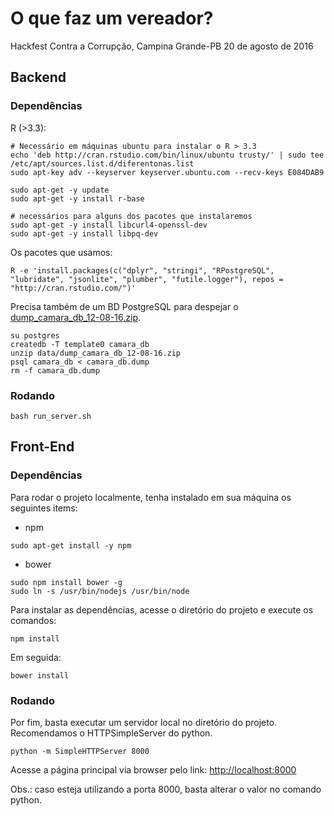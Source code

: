 # O que faz um vereador?

Hackfest Contra a Corrupção, Campina Grande-PB
20 de agosto de 2016

## Backend
### Dependências

R (>3.3):

```
# Necessário em máquinas ubuntu para instalar o R > 3.3
echo 'deb http://cran.rstudio.com/bin/linux/ubuntu trusty/' | sudo tee /etc/apt/sources.list.d/diferentonas.list
sudo apt-key adv --keyserver keyserver.ubuntu.com --recv-keys E084DAB9

sudo apt-get -y update
sudo apt-get -y install r-base

# necessários para alguns dos pacotes que instalaremos
sudo apt-get -y install libcurl4-openssl-dev
sudo apt-get -y install libpq-dev
```

Os pacotes que usamos:

```
R -e 'install.packages(c("dplyr", "stringi", "RPostgreSQL", "lubridate", "jsonlite", "plumber", "futile.logger"), repos = "http://cran.rstudio.com/")'
```

Precisa também de um BD PostgreSQL para despejar o [dump_camara_db_12-08-16.zip](data/dump_camara_db_12-08-16.zip).
```
su postgres
createdb -T template0 camara_db
unzip data/dump_camara_db_12-08-16.zip
psql camara_db < camara_db.dump
rm -f camara_db.dump
```

### Rodando

```
bash run_server.sh
```

## Front-End

### Dependências
Para rodar o projeto localmente, tenha instalado em sua máquina os seguintes items:

* npm

```
sudo apt-get install -y npm
```

* bower

```
sudo npm install bower -g
sudo ln -s /usr/bin/nodejs /usr/bin/node
```

Para instalar as dependências, acesse o diretório do projeto e execute os comandos:

```
npm install
```

Em seguida:

```
bower install
```

### Rodando

Por fim, basta executar um servidor local no diretório do projeto. Recomendamos o HTTPSimpleServer do python.

```
python -m SimpleHTTPServer 8000
```

Acesse a página principal via browser pelo link: [http://localhost:8000](http://localhost:8000)

Obs.: caso esteja utilizando a porta 8000, basta alterar o valor no comando python.
